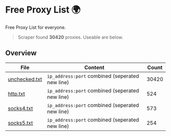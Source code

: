 
# Free Proxy List 🌍

Free Proxy List for everyone.
> Scraper found **30420** proxies. Useable are below.

## Overview

|File|Content|Count|
|----|-------|-----|
|[unchecked.txt](https://raw.githubusercontent.com/yemixzy/proxy-list/main/proxies/unchecked.txt)|`ip_address:port` combined (seperated new line)|30420|
|[http.txt](https://raw.githubusercontent.com/yemixzy/proxy-list/main/proxies/http.txt)|`ip_address:port` combined (seperated new line)|524|
|[socks4.txt](https://raw.githubusercontent.com/yemixzy/proxy-list/main/proxies/socks4.txt)|`ip_address:port` combined (seperated new line)|573|
|[socks5.txt](https://raw.githubusercontent.com/yemixzy/proxy-list/main/proxies/socks5.txt)|`ip_address:port` combined (seperated new line)|254|

